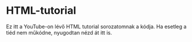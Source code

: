 # HTML-tutorial
Ez itt a YouTube-on lévő HTML tutorial sorozatomnak a kódja. Ha esetleg a tiéd nem műkódne, nyugodtan nézd át itt is.
